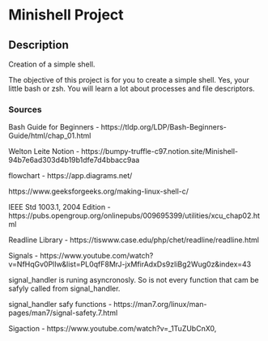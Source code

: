 # Minishell Project

## Description
<p> Creation of a simple shell.</p>
<p> The objective of this project is for you to create a simple shell. Yes, your little bash or zsh. You will learn a lot about processes and file descriptors. </p>


### Sources
<p> Bash Guide for Beginners - https://tldp.org/LDP/Bash-Beginners-Guide/html/chap_01.html </p>
<p> Welton Leite Notion - https://bumpy-truffle-c97.notion.site/Minishell-94b7e6ad303d4b19b1dfe7d4bbacc9aa</p>
<p> flowchart - https://app.diagrams.net/ </p>
<p> https://www.geeksforgeeks.org/making-linux-shell-c/</p>

<p> IEEE Std 1003.1, 2004 Edition - https://pubs.opengroup.org/onlinepubs/009695399/utilities/xcu_chap02.html </p>
<p> Readline Library - https://tiswww.case.edu/php/chet/readline/readline.html</p>

<p> Signals - https://www.youtube.com/watch?v=NfHqGv0PlIw&list=PL0qfF8MrJ-jxMfirAdxDs9zIiBg2Wug0z&index=43 </p>

<p>signal_handler is runing asyncronosly. So is not every function that cam be safyly called from signal_handler.</p>
<p>signal_handler safy functions - https://man7.org/linux/man-pages/man7/signal-safety.7.html</p>

<p>Sigaction - https://www.youtube.com/watch?v=_1TuZUbCnX0,</p>